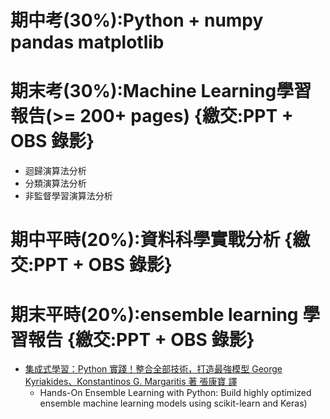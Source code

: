 # 期中考(30%):Python + numpy pandas matplotlib

# 期末考(30%):Machine Learning學習報告(>= 200+ pages) {繳交:PPT + OBS 錄影}
  - 迴歸演算法分析 
  - 分類演算法分析 
  - 非監督學習演算法分析 

# 期中平時(20%):資料科學實戰分析 {繳交:PPT + OBS 錄影}

# 期末平時(20%):ensemble learning 學習報告 {繳交:PPT + OBS 錄影}
- [集成式學習：Python 實踐！整合全部技術，打造最強模型 George Kyriakides、Konstantinos G. Margaritis 著 張康寶 譯](https://www.tenlong.com.tw/products/9789863126942?list_name=srh) 
  - Hands-On Ensemble Learning with Python: Build highly optimized ensemble machine learning models using scikit-learn and Keras)
